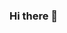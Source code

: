 ### Hi there 👋

<!--
**Toni-Zoaretz/Toni-Zoaretz** is a ✨ _special_ ✨ repository because its `README.md` (this file) appears on your GitHub profile.

Here are some ideas to get you started:

👋 Hi, My name is Toni
💼 I’m currently working on TONIZ עיצוב ובניית אתרים
👀 I’m interested in Software developing
🌱 I’m currently learning web technologies.
➡ LinkedIn: https://www.linkedin.com/in/toni-zoaretz-151576164/
📫 email: tonizoaretz1@gmail.com
⚡ Fun fact: Polar bears are left-handed





